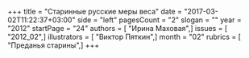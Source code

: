 +++
title = "Старинные русские меры веса"
date = "2017-03-02T11:22:37+03:00"
side = "left"
pagesCount = "2"
slogan = ""
year = "2012"
startPage = "24"
authors = [ "Ирина Маховая",]
issues = [ "2012_02",]
illustrators = [ "Виктор Пяткин",]
month = "02"
rubrics = [ "Преданья старины",]
+++

